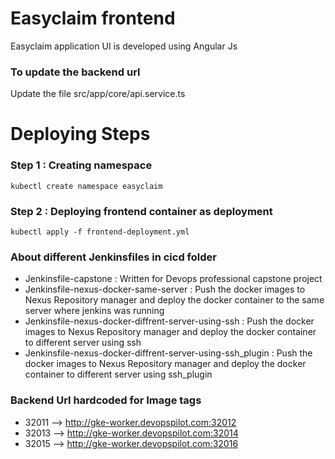 # Easyclaim frontend
Easyclaim application UI is developed using Angular Js 

### To update the backend url
Update the file src/app/core/api.service.ts

# Deploying Steps
### Step 1 : Creating namespace
```
kubectl create namespace easyclaim
```

### Step 2 : Deploying frontend container as deployment
```
kubectl apply -f frontend-deployment.yml
```
### About different Jenkinsfiles in cicd folder
* Jenkinsfile-capstone : Written for Devops professional capstone project
* Jenkinsfile-nexus-docker-same-server : Push the docker images to Nexus Repository manager and deploy the docker container to the same server where jenkins was running
* Jenkinsfile-nexus-docker-diffrent-server-using-ssh : Push the docker images to Nexus Repository manager and deploy the docker container to different server using ssh
* Jenkinsfile-nexus-docker-diffrent-server-using-ssh_plugin : Push the docker images to Nexus Repository manager and deploy the docker container to different server using ssh_plugin


### Backend Url hardcoded for Image tags
* 32011 --> http://gke-worker.devopspilot.com:32012
* 32013 --> http://gke-worker.devopspilot.com:32014
* 32015 --> http://gke-worker.devopspilot.com:32016
